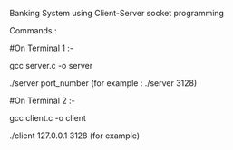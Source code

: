 Banking System using Client-Server socket programming

Commands :

#On Terminal 1 :-

gcc server.c -o server

./server port_number (for example : ./server 3128)

#On Terminal 2 :-

gcc client.c -o client

./client 127.0.0.1 3128 (for example)


